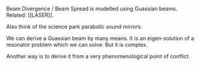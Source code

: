 Beam Divergence / Beam Spread is modelled using Guassian beams. Related: [[LASER]].

Also think of the science park parabolic sound mirrors.

We can derive a Guassian beam by many means. It is an eigen-solution of a resonator problem which we can solve. But it is complex.

Another way is to derive it from a very phenomenological point of conflict.